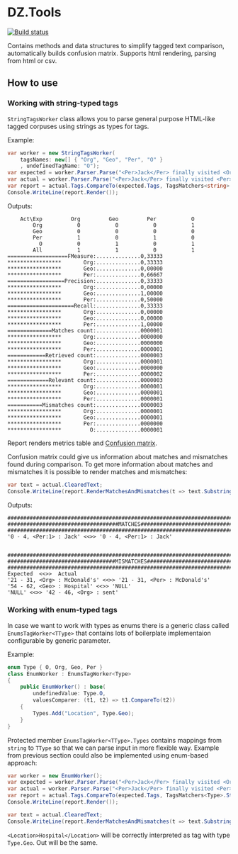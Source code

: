 # DZ.Tools
[![Build status](https://ci.appveyor.com/api/projects/status/j6a9j54pkq4ix3ko?svg=true)](https://ci.appveyor.com/project/dmitkent25/dz-tools)

Contains methods and data structures to simplify tagged text comparison, automatically builds confusion matrix. 
Supports html rendering, parsing from html or csv.

## How to use

### Working with string-typed tags
`StringTagsWorker` class allows you to parse general purpose HTML-like tagged corpuses using strings as types for tags.

Example:
```C#
var worker = new StringTagsWorker(
    tagsNames: new[] { "Org", "Geo", "Per", "O" }
    , undefinedTagName: "O");
var expected = worker.Parser.Parse("<Per>Jack</Per> finally visited <Org>McDonald's</Org>, then was sent to the <Geo>Hospital</Geo>.");
var actual = worker.Parser.Parse("<Per>Jack</Per> finally visited <Per>McDonald's</Per>, then was <Org>sent</Org> to the Hospital.");
var report = actual.Tags.CompareTo(expected.Tags, TagsMatchers<string>.Strict, worker.Values, worker.Undefined);
Console.WriteLine(report.Render());
```
Outputs:
```
    Act\Exp         Org         Geo         Per           O 
        Org           0           0           0           1 
        Geo           0           0           0           0 
        Per           1           0           1           0 
          O           0           1           0           1 
        All           1           1           0           1 
===================FMeasure:..............0,33333
*****************       Org:..............0,33333
*****************       Geo:..............0,00000
*****************       Per:..............0,66667
==================Precision:..............0,33333
*****************       Org:..............0,00000
*****************       Geo:..............1,00000
*****************       Per:..............0,50000
=====================Recall:..............0,33333
*****************       Org:..............0,00000
*****************       Geo:..............0,00000
*****************       Per:..............1,00000
==============Matches count:..............0000001
*****************       Org:..............0000000
*****************       Geo:..............0000000
*****************       Per:..............0000001
============Retrieved count:..............0000003
*****************       Org:..............0000001
*****************       Geo:..............0000000
*****************       Per:..............0000002
=============Relevant count:..............0000003
*****************       Org:..............0000001
*****************       Geo:..............0000001
*****************       Per:..............0000001
===========Mismatches count:..............0000003
*****************       Org:..............0000001
*****************       Geo:..............0000001
*****************       Per:..............0000000
*****************         O:..............0000001
```
Report renders metrics table and [Confusion matrix](https://www.wikiwand.com/en/Confusion_matrix).

Confusion matrix could give us information about matches and mismatches found during comparison.
To get more information about matches and mismatches it is possible to render matches and mismatches:

```c#
var text = actual.ClearedText;
Console.WriteLine(report.RenderMatchesAndMismatches(t => text.Substring(t.Begin, t.End - t.Begin)));
```
Outputs:

```
#####################################################################################################
###################################MATCHES###########################################################
#####################################################################################################
'0 - 4, <Per:1> : Jack' <<>> '0 - 4, <Per:1> : Jack'


#####################################################################################################
##################################MISMATCHES#########################################################
#####################################################################################################
Expected  <<>>  Actual
'21 - 31, <Org> : McDonald's' <<>> '21 - 31, <Per> : McDonald's'
'54 - 62, <Geo> : Hospital' <<>> 'NULL'
'NULL' <<>> '42 - 46, <Org> : sent'
```

### Working with enum-typed tags

In case we want to work with types as enums there is a generic class called `EnumsTagWorker<TType>` that contains lots of boilerplate implementaion configurable by generic parameter.

Example:

``` c#
enum Type { O, Org, Geo, Per }
class EnumWorker : EnumsTagWorker<Type>
{
    public EnumWorker() : base(
        undefinedValue: Type.O,
        valuesComparer: (t1, t2) => t1.CompareTo(t2))
    {
        Types.Add("Location", Type.Geo);
    }
}
```

Protected member `EnumsTagWorker<TType>.Types` contains mappings from `string` to `TType` so that we can parse input in more flexible way.
Example from previous section could also be implemented using enum-based approach:

```c#
var worker = new EnumWorker();
var expected = worker.Parser.Parse("<Per>Jack</Per> finally visited <Org>McDonald's</Org>, then was sent to the <Location>Hospital</Location>.");
var actual = worker.Parser.Parse("<Per>Jack</Per> finally visited <Per>McDonald's</Per>, then was <Org>sent</Org> to the Hospital.");
var report = actual.Tags.CompareTo(expected.Tags, TagsMatchers<Type>.Strict, worker.Values, worker.Undefined);
Console.WriteLine(report.Render());

var text = actual.ClearedText;
Console.WriteLine(report.RenderMatchesAndMismatches(t => text.Substring(t.Begin, t.End - t.Begin)));
```

`<Location>Hospital</Location>` will be correctly interpreted as tag with type `Type.Geo`.
Out will be the same.